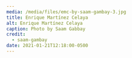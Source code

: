 ```yaml
---
media: /media/files/emc-by-saam-gambay-3.jpg
title: Enrique Martínez Celaya
alt: Enrique Martínez Celaya
caption: Photo by Saam Gabbay
credit:
  - saam-gambay
date: 2021-01-21T12:18:00-0500
---
```

